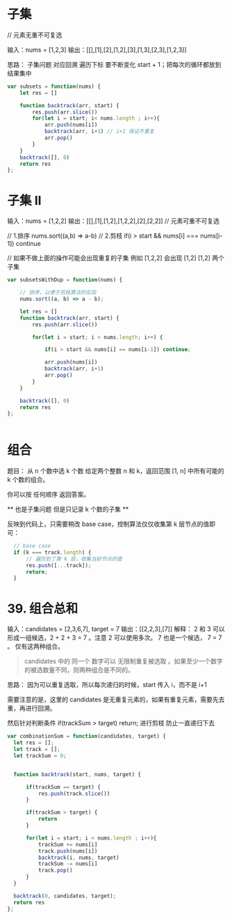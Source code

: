 # 子集
// 元素无重不可复选

输入：nums = [1,2,3]
输出：[[],[1],[2],[1,2],[3],[1,3],[2,3],[1,2,3]]

思路： 子集问题 对应回溯 遍历下标 要不断变化 start + 1；把每次的循环都放到结果集中

```js
var subsets = function(nums) {
    let res = []

    function backtrack(arr, start) {
        res.push(arr.slice())
        for(let i = start; i< nums.length ; i++){
            arr.push(nums[i])
            backtrack(arr, i+1) // i+1 保证不重复
            arr.pop()
        }
    }
    backtrack([], 0)  
    return res
};
```

#  子集 II
输入：nums = [1,2,2]
输出：[[],[1],[1,2],[1,2,2],[2],[2,2]]
// 元素可重不可复选

// 1.排序
  nums.sort((a,b) => a-b)
// 2.剪枝
if(i > start && nums[i] === nums[i-1]) continue


// 如果不做上面的操作可能会出现重复的子集 例如 [1,2,2] 会出现 [1,2] [1,2] 两个子集

```js
var subsetsWithDup = function(nums) {

    // 排序，以便于剪枝算法的实现
    nums.sort((a, b) => a - b);

    let res = []
    function backtrack(arr, start) {
        res.push(arr.slice())

        for(let i = start; i < nums.length; i++) {

            if(i > start && nums[i] == nums[i-1]) continue;

            arr.push(nums[i])
            backtrack(arr, i+1)
            arr.pop()
        }
    }

    backtrack([], 0)
    return res
};
  
```


#  组合
题目： 从 n 个数中选 k 个数
给定两个整数 n 和 k，返回范围 [1, n] 中所有可能的 k 个数的组合。

你可以按 任何顺序 返回答案。

** 也是子集问题  但是只记录 k 个数的子集 **
  
反映到代码上，只需要稍改 base case，控制算法仅仅收集第 k 层节点的值即可：



```js
  // base case
  if (k === track.length) {
      // 遍历到了第 k 层，收集当前节点的值
      res.push([...track]);
      return;
  }
```

# 39. 组合总和
输入：candidates = [2,3,6,7], target = 7
输出：[[2,2,3],[7]]
解释：
2 和 3 可以形成一组候选，2 + 2 + 3 = 7 。注意 2 可以使用多次。
7 也是一个候选， 7 = 7 。
仅有这两种组合。

>candidates 中的 同一个 数字可以 无限制重复被选取 。如果至少一个数字的被选数量不同，则两种组合是不同的。 

思路： 因为可以重复选取，所以每次递归的时候，start 传入 i，而不是 i+1

需要注意的是，这里的 candidates 是无重复元素的，如果有重复元素，需要先去重，再进行回溯。

然后针对判断条件 if(trackSum > target) return; 进行剪枝 防止一直递归下去
  
```js
var combinationSum = function(candidates, target) {
  let res = [];
  let track = [];
  let trackSum = 0;


  function backtrack(start, nums, target) {

      if(trackSum == target) {
          res.push(track.slice())
      }

      if(trackSum > target) {
          return
      }

      for(let i = start; i < nums.length ; i++){
          trackSum += nums[i]
          track.push(nums[i])
          backtrack(i, nums, target)
          trackSum -= nums[i]
          track.pop()
      }
  }

  backtrack(0, candidates, target);
  return res
};
```
